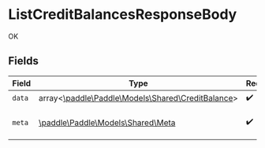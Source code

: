 # ListCreditBalancesResponseBody

OK


## Fields

| Field                                                                                     | Type                                                                                      | Required                                                                                  | Description                                                                               |
| ----------------------------------------------------------------------------------------- | ----------------------------------------------------------------------------------------- | ----------------------------------------------------------------------------------------- | ----------------------------------------------------------------------------------------- |
| `data`                                                                                    | array<[\paddle\Paddle\Models\Shared\CreditBalance](../../Models/Shared/CreditBalance.md)> | :heavy_check_mark:                                                                        | N/A                                                                                       |
| `meta`                                                                                    | [\paddle\Paddle\Models\Shared\Meta](../../Models/Shared/Meta.md)                          | :heavy_check_mark:                                                                        | Information about this response.                                                          |